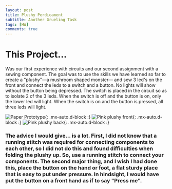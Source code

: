```yaml
---
layout: post
title: Plushy Perdicament
subtitle: Another Grueling Task
tags: [HW]
comments: true
---
```

# This Project...

Was our first experience with circuits and our second assignment with a sewing component. The goal was to use the skills we have learned so far to create a "plushy"—a mushroom shaped monster— and sew 3 led's on the front and connect the leds to a switch and a button. No lights will show without the button being depressed. The switch is placed in the circuit so as to isolate 2 of the 3 leds. When the switch is off and the button is on, only the lower led will light. When the switch is on and the button is pressed, all three leds will light. 


![Paper Prototype](https://DMMeyers.github.io/assets/pproto.jpeg){: .mx-auto.d-block :}
![Pink plushy front](https://DMMeyers.github.io/assets/pfront.jpeg){: .mx-auto.d-block :}
![Pink plushy back](https://DMMeyers.github.io/assets/pback.jpeg){: .mx-auto.d-block :}

### The advice I would give... is a lot. First, I did not know that a running stitch was required for connecting components to each other, so I did not do this and found difficulties when folding the plushy up. So, use a running stitch to connect your components. The second major thing, and I wish I had done this, place the button on the hand or foot, a flat sturdy place that is easy to put under pressure. In hindsight, I would have put the button on a front hand as if to say "Press me".
